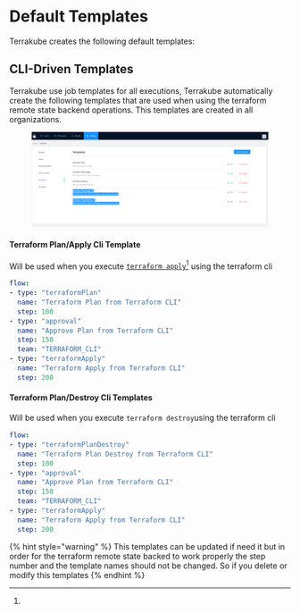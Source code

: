 # Default Templates

Terrakube creates the following default templates:

## CLI-Driven Templates

Terrakube use job templates for all executions, Terrakube automatically create the following templates that are used when using the terraform remote state backend operations. This templates are created in all organizations.&#x20;

<figure><img src="../../../.gitbook/assets/image (60).png" alt=""><figcaption></figcaption></figure>

#### Terraform Plan/Apply Cli Template

Will be used when you execute [`terraform apply`](#user-content-fn-1)[^1] using the terraform cli

```yaml
flow:
- type: "terraformPlan"
  name: "Terraform Plan from Terraform CLI"
  step: 100
- type: "approval"
  name: "Approve Plan from Terraform CLI"
  step: 150
  team: "TERRAFORM_CLI"
- type: "terraformApply"
  name: "Terraform Apply from Terraform CLI"
  step: 200
```

#### Terraform Plan/Destroy Cli Templates

Will be used when you execute `terraform destroy`using the terraform cli

```yaml
flow:
- type: "terraformPlanDestroy"
  name: "Terraform Plan Destroy from Terraform CLI"
  step: 100
- type: "approval"
  name: "Approve Plan from Terraform CLI"
  step: 150
  team: "TERRAFORM_CLI"
- type: "terraformApply"
  name: "Terraform Apply from Terraform CLI"
  step: 200

```

{% hint style="warning" %}
This templates can be updated if need it but in order for the terraform remote state backed to work properly the step number and the template names should not be changed. So if you delete or modify this templates
{% endhint %}

[^1]: 
